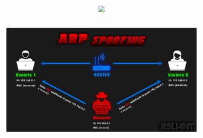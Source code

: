 <p align="center">
  <a href="https://github.com/DenverCoder1/readme-typing-svg"><img src="https://readme-typing-svg.herokuapp.com?color=F70000&width=430&lines=Ataque+de+ARP+Spoofing/Poison"></a>
</p>

<h1 align="center"></h1>


<p align="center">
  <img src="https://github.com/R3LI4NT/articulos/blob/main/Redes/GNU-Linux/img/ARP_Spoofing.png">
</p>
